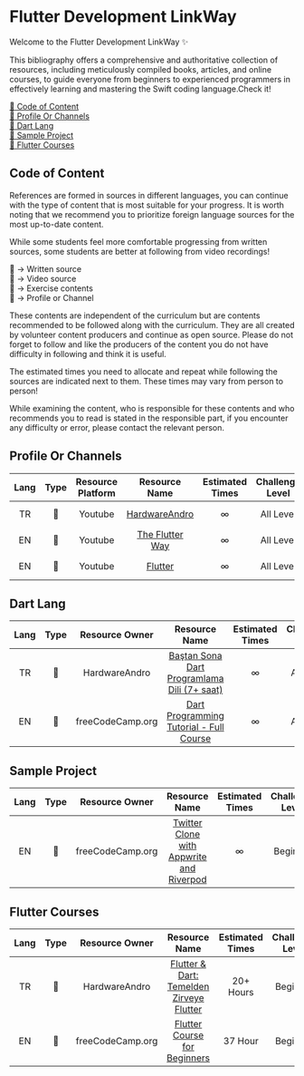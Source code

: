 # Flutter Development LinkWay

Welcome to the Flutter Development LinkWay ✨

This bibliography offers a comprehensive and authoritative collection of resources, including meticulously compiled books, articles, and online courses, to guide everyone from beginners to experienced programmers in effectively learning and mastering the Swift coding language.Check it!

[📌  Code of Content](#cc) <br>
[📌  Profile Or Channels](#ne) <br>
[📌  Dart Lang](#dl) <br>
[📌  Sample Project](#sp) <br>
[📌  Flutter Courses](#co) <br>

## <a name="cc"></a>Code of Content

References are formed in sources in different languages, you can continue with the type of content that is most suitable for your progress. It is worth noting that we recommend you to prioritize foreign language sources for the most up-to-date content.

While some students feel more comfortable progressing from written sources, some students are better at following from video recordings!

📑 -> Written source <br>
🎥 -> Video source <br>
📝 -> Exercise contents <br>
👤 -> Profile or Channel <br>

These contents are independent of the curriculum but are contents recommended to be followed along with the curriculum. They are all created by volunteer content producers and continue as open source. Please do not forget to follow and like the producers of the content you do not have difficulty in following and think it is useful.

The estimated times you need to allocate and repeat while following the sources are indicated next to them. These times may vary from person to person!

While examining the content, who is responsible for these contents and who recommends you to read is stated in the responsible part, if you encounter any difficulty or error, please contact the relevant person.


## <a name="ne"></a> Profile Or Channels

|Lang|Type  |Resource Platform |         Resource Name          |  Estimated Times |Challenge Level |Responsible |
|:--:|:-----:|:-----:|:-------------------------------------:|:--------------:|:-------------:|:---------------------:|
|TR  |👤     |Youtube | [HardwareAndro](https://www.youtube.com/@HardwareAndro)                                                        |∞        |All Level  | Yusufhan Saçak          |
|EN  |👤     |Youtube | [The Flutter Way](https://www.youtube.com/@TheFlutterWay)                                                        |∞        |All Level  | Yusufhan Saçak          |
|EN  |👤     |Youtube | [Flutter](https://www.youtube.com/@flutterdev)                                                        |∞        |All Level  | Yusufhan Saçak          |


## <a name="dl"></a> Dart Lang

|Lang|Type  |Resource Owner |         Resource Name          |  Estimated Times |Challenge Level |Responsible |
|:--:|:-----:|:-----:|:-------------------------------------:|:--------------:|:-------------:|:---------------------:|
|TR  |🎥     |HardwareAndro | [Baştan Sona Dart Programlama Dili (7+ saat)](https://www.youtube.com/watch?v=H6NJHb5BJyE)                                                        |∞        |All Level  | Yusufhan Saçak          |
|EN  |🎥     |freeCodeCamp.org | [Dart Programming Tutorial - Full Course](https://www.youtube.com/watch?v=Ej_Pcr4uC2Q)   |∞        |All Level  | Yusufhan Saçak          |



## <a name="sp"></a> Sample Project
                                                   
|Lang|Type  |Resource Owner |         Resource Name          |  Estimated Times |Challenge Level |Responsible |
|:--:|:-----:|:-----:|:-------------------------------------:|:--------------:|:-------------:|:---------------------:|
|EN  |🎥     |freeCodeCamp.org | [Twitter Clone with Appwrite and Riverpod](https://www.youtube.com/watch?v=njLEDvoDjtk&t=31s)                                                        |∞         |Beginner  | Yusufhan Saçak          |

## <a name="co"></a> Flutter Courses

|Lang|Type  |Resource Owner |         Resource Name          |  Estimated Times |Challenge Level |Responsible |
|:--:|:-----:|:-----:|:-------------------------------------:|:--------------:|:-------------:|:---------------------:|
|TR  |🎥     |HardwareAndro | [Flutter & Dart: Temelden Zirveye Flutter](https://youtube.com/playlist?list=PL1k5oWAuBhgXdw1BbxVGxxWRmkGB1C11l)                                                        |20+ Hours        |Beginner  | Yusufhan Saçak          |
|EN  |🎥     |freeCodeCamp.org| [Flutter Course for Beginners](https://www.youtube.com/watch?v=VPvVD8t02U8&t=85119s)                                                        |37 Hour        |Beginner  | Yusufhan Saçak          |


